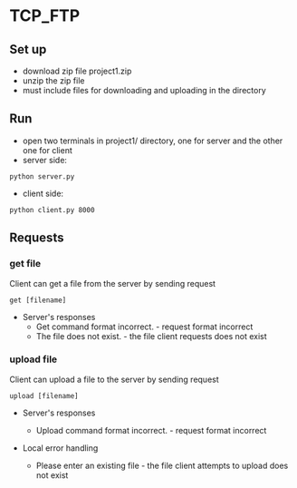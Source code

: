 # TCP_FTP

## Set up
* download zip file project1.zip
* unzip the zip file
* must include files for downloading and uploading in the directory

## Run
* open two terminals in project1/ directory, one for server and the other one for client
* server side:
```
python server.py
```
* client side:
```
python client.py 8000
```

## Requests
### get file
Client can get a file from the server by sending request
```
get [filename]
```
* Server's responses
    * Get command format incorrect. - request format incorrect
    * The file does not exist. - the file client requests does not exist

### upload file
Client can upload a file to the server by sending request
```
upload [filename]
```
* Server's responses
    * Upload command format incorrect. - request format incorrect

* Local error handling
    * Please enter an existing file - the file client attempts to upload does not exist
